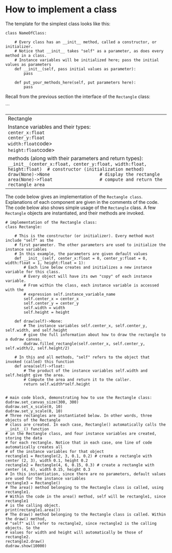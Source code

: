 # How to implement a class

The template for the simplest class looks like this:

```
class NameOfClass:

    # Every class has an __init__ method, called a constructor, or initializer.
    # Notice that __init__ takes "self" as a parameter, as does every method in a class.
    # Instance variables will be initialized here; pass the initial values as parameters
    def __init__(self, pass initial values as parameter):
        pass

    def put_your_methods_here(self, put parameters here):
        pass
```

Recall from the previous section the interface of the `Rectangle` class:

<table>
    <tr>
        <td>Rectangle</td>
    </tr>
    <tr>
      <td>Instance variables and their types:<br>
    <code>center_x:float</code><br>
    <code>center_y:float</code><br>
    <code>width:float</code>code><br>
    <code>height:float</code>code></td>
      ```
    </tr>
    <tr>
      <td>methods (along with their parameters and return types):<br>
    <code>__init__(center_x:float, center_y:float, width:float, height:float)  # constructor (initialization method)</code><br>
    <code>draw(None)->None                   # display the rectangle</code>  <br>
    <code>area(None)->float                  # compute and return the rectangle area</code><br>
    </tr> 
</table>

The code below gives an implementation of the `Rectangle class`. Explanations of each component are given in the comments of the code. The code below also shows simple usage of the `Rectangle` class. A few `Rectangle` objects are instantiated, and their methods are invoked.

```
# implementation of the Rectangle class:
class Rectangle:

    # This is the constructor (or initializer). Every method must include "self" as the 
    # first parameter. The other parameters are used to initialize the instance variables
    # In this example, the parameters are given default values
    def __init__(self, center_x:float = 0, center_y:float = 0, width:float = 1, height:float = 1):
        # Each line below creates and initializes a new instance variable for this class.
        # Every object will have its own "copy" of each instance variable.
        # From within the class, each instance variable is accessed with the 
        # expression self.instance_variable_name
        self.center_x = center_x
        self.center_y = center_y
        self.width = width
        self.height = height

    def draw(self)->None:
        # The instance variables self.center_x, self.center_y, self.width, and self.height
        # give the full information about how to draw the rectangle to a dudraw canvas.
        dudraw.filled_rectangle(self.center_x, self.center_y, self.width/2, self.height/2)

    # In this and all methods, "self" refers to the object that invoked (called) this function
    def area(self)->float:
        # The product of the instance variables self.width and self.height give the area.
        # Compute the area and return it to the caller.
        return self.width*self.height
    

# main code block, demonstrating how to use the Rectangle class:
dudraw.set_canvas_size(300, 300)
dudraw.set_x_scale(0, 10)
dudraw.set_y_scale(0, 10)
# Three rectangles are instantiated below. In other words, three objects of the Rectangle
# class are created. In each case, Rectangle() automatically calls the __init__() function
# in the Rectangle class, and four instance variables are created, storing the data 
# for each rectangle. Notice that in each case, one line of code automatically creates all
# of the instance variables for that object
rectangle1 = Rectangle(2, 3, 0.1, 0.2) # create a rectangle with center (2, 3), width 0.1, height 0.2
rectangle2 = Rectangle(4, 6, 0.15, 0.3) # create a rectangle with center (4, 6), width 0.15, height 0.3
# In this instantiation, since there are no parameters, default values are used for the instance variables
rectangle3 = Rectangle()
# The area() method belonging to the Rectangle class is called, using rectangle1. 
# Within the code in the area() method, self will be rectangle1, since rectangle1 
# is the calling object.
print(rectangle1.area())
# The draw() method belonging to the Rectangle class is called. Within the draw() method,
# "self" will refer to rectangle2, since rectangle2 is the calling objects. So the
# values for width and height will automatically be those of rectangle2. 
rectangle2.draw()
dudraw.show(10000)
```





